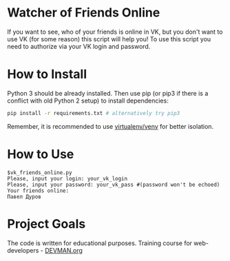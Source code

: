 # Watcher of Friends Online

If you want to see, who of your friends is online in VK, but you don't want to use VK (for some reason) this script will help you! To use this script you need to authorize via your VK login and password. 

# How to Install

Python 3 should be already installed. Then use pip (or pip3 if there is a conflict with old Python 2 setup) to install dependencies:

```bash
pip install -r requirements.txt # alternatively try pip3
```

Remember, it is recommended to use [virtualenv/venv](https://devman.org/encyclopedia/pip/pip_virtualenv/) for better isolation.

# How to Use
```
$vk_friends_online.py
Please, input your login: your_vk_login
Please, input your password: your_vk_pass #(password won't be echoed)
Your friends online:
Павел Дуров

```
# Project Goals

The code is written for educational purposes. Training course for web-developers - [DEVMAN.org](https://devman.org)

